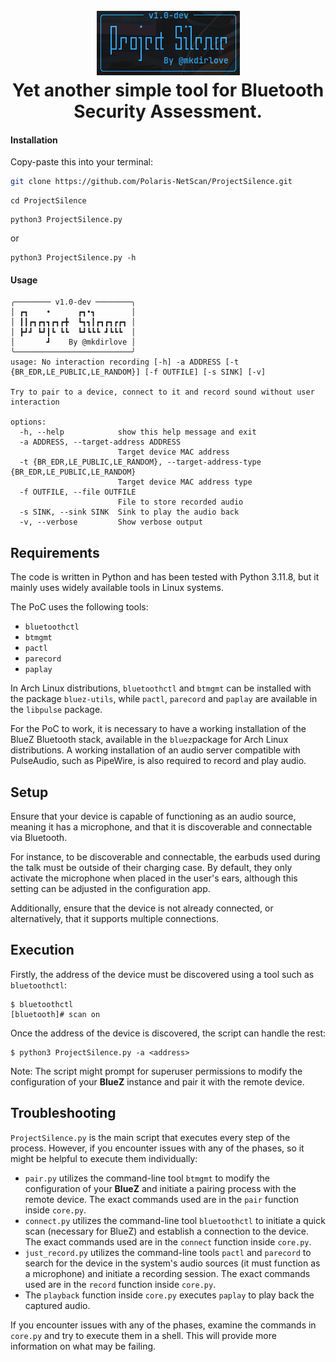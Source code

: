 <h1 align="center">
  <br>
  <a href="https://github.com/mkdirlove/ProjectSilence">
    <img src="https://github.com/Polaris-NetScan/ProjectSilence/blob/main/logo.png" alt="ProjectSilence"></a>
  <br>
  Yet another simple tool for Bluetooth Security Assessment.
  <br>
</h1>

#### Installation

Copy-paste this into your terminal:

```sh
git clone https://github.com/Polaris-NetScan/ProjectSilence.git
```
```
cd ProjectSilence
```
```
python3 ProjectSilence.py
```
or
```
python3 ProjectSilence.py -h
```
#### Usage
``` 
╭──────── v1.0-dev ────────╮
│ ┏┓    •      ┏┓•┓        │
│ ┃┃┏┓┏┓┓┏┓┏╋  ┗┓┓┃┏┓┏┓┏┏┓ │
│ ┣┛┛ ┗┛┃┗ ┗┗  ┗┛┗┗┗ ┛┗┗┗  │
│       ┛    By @mkdirlove │
╰──────────────────────────╯
usage: No interaction recording [-h] -a ADDRESS [-t {BR_EDR,LE_PUBLIC,LE_RANDOM}] [-f OUTFILE] [-s SINK] [-v]

Try to pair to a device, connect to it and record sound without user interaction

options:
  -h, --help            show this help message and exit
  -a ADDRESS, --target-address ADDRESS
                        Target device MAC address
  -t {BR_EDR,LE_PUBLIC,LE_RANDOM}, --target-address-type {BR_EDR,LE_PUBLIC,LE_RANDOM}
                        Target device MAC address type
  -f OUTFILE, --file OUTFILE
                        File to store recorded audio
  -s SINK, --sink SINK  Sink to play the audio back
  -v, --verbose         Show verbose output
```


## Requirements

The code is written in Python and has been tested with Python 3.11.8, but it mainly uses widely available tools in Linux systems.

The PoC uses the following tools:
+ `bluetoothctl`
+ `btmgmt`
+ `pactl`
+ `parecord`
+ `paplay`

In Arch Linux distributions, `bluetoothctl` and `btmgmt` can be installed with the package `bluez-utils`, while `pactl`, `parecord` and `paplay` are available in the `libpulse` package.

For the PoC to work, it is necessary to have a working installation of the BlueZ Bluetooth stack, available in the `bluez`package for Arch Linux distributions. A working installation of an audio server compatible with PulseAudio, such as PipeWire, is also required to record and play audio.

## Setup

Ensure that your device is capable of functioning as an audio source, meaning it has a microphone, and that it is discoverable and connectable via Bluetooth.

For instance, to be discoverable and connectable, the earbuds used during the talk must be outside of their charging case. By default, they only activate the microphone when placed in the user's ears, although this setting can be adjusted in the configuration app.

Additionally, ensure that the device is not already connected, or alternatively, that it supports multiple connections.

## Execution

Firstly, the address of the device must be discovered using a tool such as `bluetoothctl`:

```
$ bluetoothctl
[bluetooth]# scan on
```

Once the address of the device is discovered, the script can handle the rest:

```
$ python3 ProjectSilence.py -a <address>
```

Note: The script might prompt for superuser permissions to modify the configuration of your **BlueZ** instance and pair it with the remote device.

## Troubleshooting

`ProjectSilence.py` is the main script that executes every step of the process. However, if you encounter issues with any of the phases, so it might be helpful to execute them individually:
+ `pair.py` utilizes the command-line tool `btmgmt` to modify the configuration of your **BlueZ** and initiate a pairing process with the remote device. The exact commands used are in the `pair` function inside `core.py`.
+ `connect.py` utilizes the command-line tool `bluetoothctl` to initiate a quick scan (necessary for BlueZ) and establish a connection to the device. The exact commands used are in the `connect` function inside `core.py`.
+ `just_record.py` utilizes the command-line tools `pactl` and `parecord` to search for the device in the system's audio sources (it must function as a microphone) and initiate a recording session. The exact commands used are in the `record` function inside `core.py`.
+ The `playback` function inside `core.py` executes `paplay` to play back the captured audio.

If you encounter issues with any of the phases, examine the commands in `core.py` and try to execute them in a shell. This will provide more information on what may be failing.
